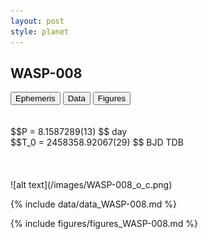 ```yaml
---
layout: post
style: planet
---
```

<script src="../js/planets.js"></script>

## WASP-008

<!-- Tab links -->
<div class="tab">
<button class="tablinks" onclick="openCity(event, 'Ephemeris')">Ephemeris</button>
<button class="tablinks" onclick="openCity(event, 'Data')">Data</button>
<button class="tablinks" onclick="openCity(event, 'Figures')">Figures</button>
</div>

<!-- Tab content -->
<div id="Ephemeris" class="tabcontent" markdown="1">
<br/><br/>
$$P = 8.1587289(13) $$ day <br/>
$$T_0 = 2458358.92067(29) $$ BJD TDB
<br/><br/>
<br/><br/>
![alt text](/images/WASP-008_o_c.png)
</div>


<div id="Data" class="tabcontent" markdown="1">

{% include data/data_WASP-008.md %}

</div>

<div id="Figures" class="tabcontent" markdown="1">
{% include figures/figures_WASP-008.md %}
</div>


<script src="../js/tabs.js"></script>



